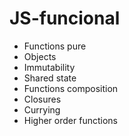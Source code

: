 # JS-funcional

* Functions pure
* Objects
* Immutability
* Shared state
* Functions composition
* Closures
* Currying
* Higher order functions
